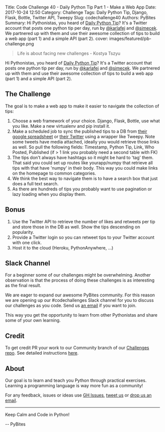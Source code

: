 Title: Code Challenge 40 - Daily Python Tip Part 1 - Make a Web App
Date: 2017-10-24 12:50
Category: Challenge
Tags: Daily Python Tip, Django, Flask, Bottle, Twitter API, Tweepy
Slug: codechallenge40
Authors: PyBites
Summary: Hi Pythonistas, you heard of [Daily Python Tip](https://twitter.com/python_tip)? It's a Twitter account that posts one python tip per day, run by [@karlafej](https://twitter.com/karlafej) and [@simecek](https://twitter.com/simecek). We partnered up with them and use their awesome collection of tips to build a web app (part 1) and a simple API (part 2).
cover: images/featured/pb-challenge.png

> Life is about facing new challenges - Kostya Tszyu

Hi Pythonistas, you heard of [Daily Python Tip](https://twitter.com/python_tip)? It's a Twitter account that posts one python tip per day, run by [@karlafej](https://twitter.com/karlafej) and [@simecek](https://twitter.com/simecek). We partnered up with them and use their awesome collection of tips to build a web app (part 1) and a simple API (part 2).

## The Challenge

The goal is to make a web app to make it easier to navigate the collection of tips:

1. Choose a web framework of your choice. Django, Flask, Bottle, use what you like. Make a new virtualenv and pip install it.
2. Make a scheduled job to sync the published tips to a DB from [their google spreadsheet](https://t.co/oARrOmrin7) or [their Twitter](https://twitter.com/python_tip) using a wrapper like Tweepy. Note some tweets have media attached, ideally you would retrieve those links as well. So pull the following fields: Timestamp, Python Tip, Link, Who Posted, Published (if > 1 link you probably need a second table with FK)
3. The tips don't always have hashtags so it might be hard to 'tag' them. That said you could set up routes like yourapp/numpy that retrieve all tips with that have 'numpy' in their body. This way you could make links on the homepage to common categories.
4. We think the best way to navigate them is to have a search box that just does a full text search.
5. As there are hundreds of tips you probably want to use pagination or lazy loading when you display them.

## Bonus

1. Use the Twitter API to retrieve the number of likes and retweets per tip and store those in the DB as well. Show the tips descending on popularity.
2. Provide a Twitter login so you can retweet tips to your Twitter account with one click.
3. Host it to the cloud (Heroku, PythonAnywhere, ...)

## Slack Channel

For a beginner some of our challenges might be overwhelming. Another observation is that the process of doing these challenges is as interesting as the final result.

We are eager to expand our awesome PyBites community. For this reason we are opening up our #codechallenges Slack channel for you to discuss our challenges as you code. Send us [an email](mailto:pybitesblog@gmail.com) if you want to join.

This way you get the opportunity to learn from other Pythonistas and share some of your own learning.

## Credit

To get credit PR your work to our Community branch of our [Challenges repo](https://github.com/pybites/challenges). See detailed instructions [here](https://github.com/pybites/challenges/blob/master/INSTALL.md).

## About

Our goal is to learn and teach you Python through practical exercises. Learning a programming language is way more fun as a community!

For any feedback, issues or ideas use [GH Issues](https://github.com/pybites/challenges/issues), [tweet us](https://twitter.com/pybites) or [drop us an email](mailto:pybitesblog@gmail.com).

---

Keep Calm and Code in Python!

-- PyBites
